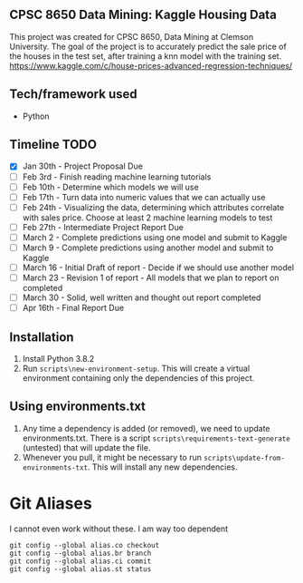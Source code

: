 ## CPSC 8650 Data Mining: Kaggle Housing Data
This project was created for CPSC 8650, Data Mining at Clemson University. The goal of the project is to accurately predict the sale price of the houses in the test set, after training a knn model with the training set.  
https://www.kaggle.com/c/house-prices-advanced-regression-techniques/

## Tech/framework used
- Python

## Timeline  TODO 
- [x] Jan 30th - Project Proposal Due  
- [ ] Feb 3rd - Finish reading machine learning tutorials  
- [ ] Feb 10th - Determine which models we will use  
- [ ] Feb 17th - Turn data into numeric values that we can actually use  
- [ ] Feb 24th - Visualizing the data, determining which attributes correlate with sales price. Choose at least 2 machine learning models to test  
- [ ] Feb 27th - Intermediate Project Report Due  
- [ ] March 2 - Complete predictions using one model and submit to Kaggle  
- [ ] March 9 - Complete predictions using another model and submit to Kaggle  
- [ ] March 16 - Initial Draft of report - Decide if we should use another model  
- [ ] March 23 - Revision 1 of report - All models that we plan to report on completed  
- [ ] March 30 - Solid, well written and thought out report completed  
- [ ] Apr 16th - Final Report Due  

## Installation
1. Install Python 3.8.2
2. Run `scripts\new-environment-setup`. This will create a virtual environment containing only the dependencies of this project.

## Using environments.txt
1. Any time a dependency is added (or removed), we need to update environments.txt. There is a script  `scripts\requirements-text-generate` (untested) that will update the file.
2. Whenever you pull, it might be necessary to run `scripts\update-from-environments-txt`. This will install any new dependencies.

# Git Aliases
I cannot even work without these. I am way too dependent
```
git config --global alias.co checkout
git config --global alias.br branch
git config --global alias.ci commit
git config --global alias.st status
```
